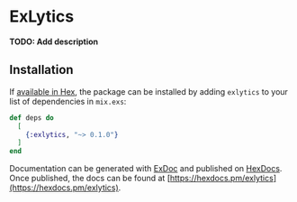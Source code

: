 # ExLytics

**TODO: Add description**

## Installation

If [available in Hex](https://hex.pm/docs/publish), the package can be installed
by adding `exlytics` to your list of dependencies in `mix.exs`:

```elixir
def deps do
  [
    {:exlytics, "~> 0.1.0"}
  ]
end
```

Documentation can be generated with [ExDoc](https://github.com/elixir-lang/ex_doc)
and published on [HexDocs](https://hexdocs.pm). Once published, the docs can
be found at [https://hexdocs.pm/exlytics](https://hexdocs.pm/exlytics).
